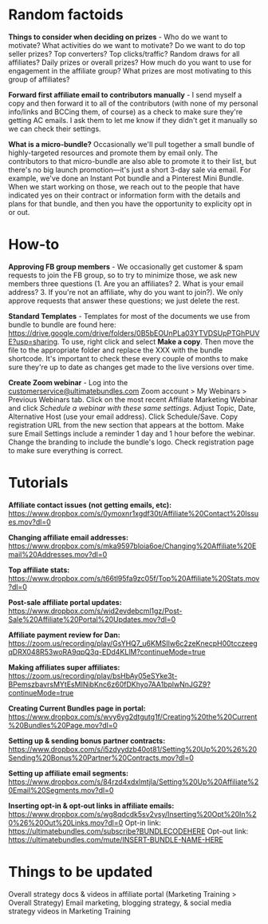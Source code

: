 <!-- TITLE: Affiliate Management Notes -->
<!-- SUBTITLE: Brain dump from Mandi -->

# Random factoids
**Things to consider when deciding on prizes** - Who do we want to motivate? What activities do we want to motivate? Do we want to do top seller prizes? Top converters? Top clicks/traffic? Random draws for all affiliates? Daily prizes or overall prizes? How much do you want to use for engagement in the affiliate group? What prizes are most motivating to this group of affiliates?

**Forward first affiliate email to contributors manually** - I send myself a copy and then forward it to all of the contributors (with none of my personal info/links and BCCing them, of course) as a check to make sure they're getting AC emails. I ask them to let me know if they didn't get it manually so we can check their settings.

**What is a micro-bundle?** Occasionally we'll pull together a small bundle of highly-targeted resources and promote them by email only. The contributors to that micro-bundle are also able to promote it to their list, but there's no big launch promotion—it's just a short 3-day sale via email. For example, we've done an Instant Pot bundle and a Pinterest Mini Bundle. When we start working on those, we reach out to the people that have indicated yes on their contract or information form with the details and plans for that bundle, and then you have the opportunity to explicity opt in or out.


# How-to
**Approving FB group members** - We occasionally get customer & spam requests to join the FB group, so to try to minimize those, we ask new members three questions (1. Are you an affiliates? 2. What is your email address? 3. If you're not an affiliate, why do you want to join?). We only approve requests that answer these questions; we just delete the rest.

**Standard Templates** - Templates for most of the documents we use from bundle to bundle are found here: https://drive.google.com/drive/folders/0B5bEOUnPLa03YTVDSUpPTGhPUVE?usp=sharing. To use, right click and select **Make a copy**. Then move the file to the appropriate folder and replace the XXX with the bundle shortcode. It's important to check these every couple of months to make sure they're up to date as changes get made to the live versions over time.

**Create Zoom webinar** - Log into the customerservice@ultimatebundles.com Zoom account > My Webinars > Previous Webinars tab. Click on the most recent Affiliate Marketing Webinar and click *Schedule a webinar with these same settings*. Adjust Topic, Date, Alternative Host (use your email address). Click Schedule/Save. Copy registration URL from the new section that appears at the bottom. Make sure Email Settings include a reminder 1 day and 1 hour before the webinar. Change the branding to include the bundle's logo. Check registration page to make sure everything is correct.

# Tutorials
**Affiliate contact issues (not getting emails, etc):** https://www.dropbox.com/s/0ymoxnr1xgdf30t/Affiliate%20Contact%20Issues.mov?dl=0

**Changing affiliate email addresses:** https://www.dropbox.com/s/mka9597bloia6oe/Changing%20Affiliate%20Email%20Addresses.mov?dl=0

**Top affiliate stats:** https://www.dropbox.com/s/t66tl95fa9zc05f/Top%20Affiliate%20Stats.mov?dl=0

**Post-sale affiliate portal updates:** https://www.dropbox.com/s/wid2evdebcml1gz/Post-Sale%20Affiliate%20Portal%20Updates.mov?dl=0

**Affiliate payment review for Dan:** https://zoom.us/recording/play/GsYHQ7_u6KMSIlw6c2zeKnecpH00tcczeegqDRX048R53woRA9qpQ3q-EDd4KLlM?continueMode=true

**Making affiliates super affiliates:** https://zoom.us/recording/play/bsHbAy05eSYke3t-BPemszbavrsMYtEsMINibKnc6z60fDKhyo7AA1bplwNnJGZ9?continueMode=true

**Creating Current Bundles page in portal:** https://www.dropbox.com/s/wvy6yg2dtgutg1f/Creating%20the%20Current%20Bundles%20Page.mov?dl=0

**Setting up & sending bonus partner contracts:** https://www.dropbox.com/s/i5zdyydzb40ot81/Setting%20Up%20%26%20Sending%20Bonus%20Partner%20Contracts.mov?dl=0

**Setting up affiliate email segments:** https://www.dropbox.com/s/84rzd4xdxlmtjla/Setting%20Up%20Affiliate%20Email%20Segments.mov?dl=0

**Inserting opt-in & opt-out links in affiliate emails:** https://www.dropbox.com/s/wg8qdcdk5sv2vsy/Inserting%20Opt%20In%20%26%20Out%20Links.mov?dl=0
Opt-in link: https://ultimatebundles.com/subscribe?BUNDLECODEHERE
Opt-out link: https://ultimatebundles.com/mute/INSERT-BUNDLE-NAME-HERE

# Things to be updated
Overall strategy docs & videos in affiliate portal (Marketing Training > Overall Strategy)
Email marketing, blogging strategy, & social media strategy videos in Marketing Training